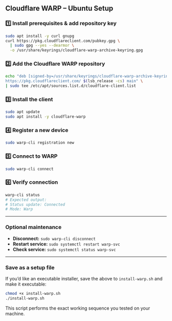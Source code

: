 ## Cloudflare WARP – Ubuntu Setup

### 1️⃣ Install prerequisites & add repository key

```bash
sudo apt install -y curl gnupg
curl https://pkg.cloudflareclient.com/pubkey.gpg \
  | sudo gpg --yes --dearmor \
  -o /usr/share/keyrings/cloudflare-warp-archive-keyring.gpg
```

### 2️⃣ Add the Cloudflare WARP repository

```bash
echo "deb [signed-by=/usr/share/keyrings/cloudflare-warp-archive-keyring.gpg] \
https://pkg.cloudflareclient.com/ $(lsb_release -cs) main" \
| sudo tee /etc/apt/sources.list.d/cloudflare-client.list
```

### 3️⃣ Install the client

```bash
sudo apt update
sudo apt install -y cloudflare-warp
```

### 4️⃣ Register a new device

```bash
sudo warp-cli registration new
```

### 5️⃣ Connect to WARP

```bash
sudo warp-cli connect
```

### 6️⃣ Verify connection

```bash
warp-cli status
# Expected output:
# Status update: Connected
# Mode: Warp
```

---

### Optional maintenance

* **Disconnect:** `sudo warp-cli disconnect`
* **Restart service:** `sudo systemctl restart warp-svc`
* **Check service:** `sudo systemctl status warp-svc`

---

### Save as a setup file

If you’d like an executable installer, save the above to `install-warp.sh` and make it executable:

```bash
chmod +x install-warp.sh
./install-warp.sh
```

This script performs the exact working sequence you tested on your machine.

